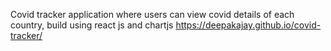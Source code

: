 Covid tracker application where users can view covid details of each country, build using react js and chartjs
https://deepakajay.github.io/covid-tracker/
